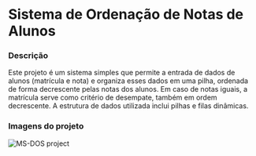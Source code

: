 # Sistema de Ordenação de Notas de Alunos
### Descrição
Este projeto é um sistema simples que permite a entrada de dados de alunos (matrícula e nota) e organiza esses dados em uma pilha, ordenada de forma decrescente pelas notas dos alunos. Em caso de notas iguais, a matrícula serve como critério de desempate, também em ordem decrescente. A estrutura de dados utilizada inclui pilhas e filas dinâmicas.

### Imagens do projeto
![MS-DOS project](https://i.ibb.co/Ltq0909/Captura-de-tela-2024-09-30-152552.png)
